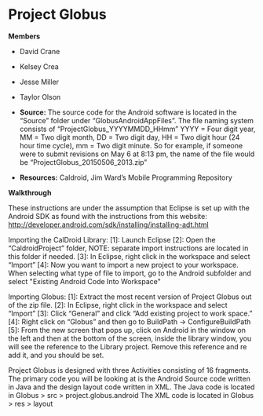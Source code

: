 Project Globus
=========================================
**Members**
* David Crane
* Kelsey Crea
* Jesse Miller
* Taylor Olson

* **Source:** The source code for the Android software is located in the “Source” folder
under “GlobusAndroidAppFiles”. The file naming system consists of “ProjectGlobus_YYYYMMDD_HHmm”
YYYY = Four digit year, MM = Two digit month, DD = Two digit day, HH = Two digit hour (24 hour
time cycle), mm = Two digit minute. So for example, if someone were to submit revisions on May 6
at 8:13 pm, the name of the file would be “ProjectGlobus_20150506_2013.zip”

* **Resources:** Caldroid, Jim Ward’s Mobile Programming Repository

**Walkthrough**

These instructions are under the assumption that Eclipse is set up with the Android SDK as found with
the instructions from this website: http://developer.android.com/sdk/installing/installing-adt.html

Importing the CalDroid Library:
[1]: Launch Eclipse 
[2]: Open the “CaldroidProject” folder, NOTE: separate import instructions are located in this folder
	if needed.
[3]: In Eclipse, right click in the workspace and select “Import”
[4]: Now you want to import a new project to your workspace. When selecting what type of file to import, go to the 
	Android subfolder and select "Existing Android Code Into Workspace"

Importing Globus:
[1]: Extract the most recent version of Project Globus out of the zip file.
[2]: In Eclipse, right click in the workspace and select “Import”
[3]: Click “General” and click “Add existing project to work space.”
[4]: Right click on “Globus” and then go to BuildPath -> ConfigureBuildPath
[5]: From the new screen that pops up, click on Android in the window on the left and then at the bottom of 
	the screen, inside the library window, you will see the reference to the Library project. Remove this
	reference and re add it, and you should be set.

Project Globus is designed with three Activities consisting of 16 fragments. 
The primary code you will be looking at is the Android Source code written in Java and the design layout code
written in XML.
	The Java code is located in Globus > src > project.globus.android
	The XML code is located in Globus > res > layout